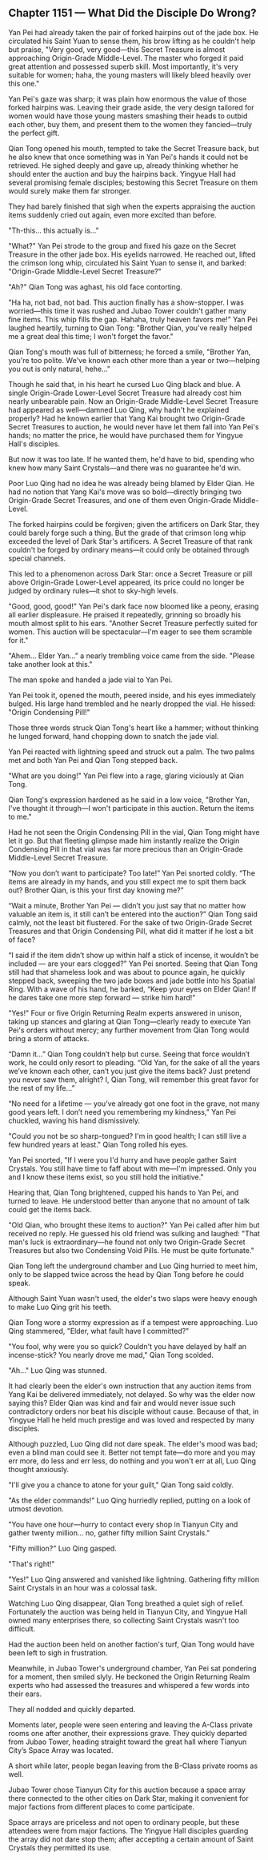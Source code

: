 ## Chapter 1151 — What Did the Disciple Do Wrong?

Yan Pei had already taken the pair of forked hairpins out of the jade box. He circulated his Saint Yuan to sense them, his brow lifting as he couldn't help but praise, "Very good, very good—this Secret Treasure is almost approaching Origin-Grade Middle-Level. The master who forged it paid great attention and possessed superb skill. Most importantly, it's very suitable for women; haha, the young masters will likely bleed heavily over this one."

Yan Pei's gaze was sharp; it was plain how enormous the value of those forked hairpins was. Leaving their grade aside, the very design tailored for women would have those young masters smashing their heads to outbid each other, buy them, and present them to the women they fancied—truly the perfect gift.

Qian Tong opened his mouth, tempted to take the Secret Treasure back, but he also knew that once something was in Yan Pei's hands it could not be retrieved. He sighed deeply and gave up, already thinking whether he should enter the auction and buy the hairpins back. Yingyue Hall had several promising female disciples; bestowing this Secret Treasure on them would surely make them far stronger.

They had barely finished that sigh when the experts appraising the auction items suddenly cried out again, even more excited than before.

"Th-this... this actually is..."

"What?" Yan Pei strode to the group and fixed his gaze on the Secret Treasure in the other jade box. His eyelids narrowed. He reached out, lifted the crimson long whip, circulated his Saint Yuan to sense it, and barked: "Origin-Grade Middle-Level Secret Treasure?"

"Ah?" Qian Tong was aghast, his old face contorting.

"Ha ha, not bad, not bad. This auction finally has a show-stopper. I was worried—this time it was rushed and Jubao Tower couldn't gather many fine items. This whip fills the gap. Hahaha, truly heaven favors me!" Yan Pei laughed heartily, turning to Qian Tong: "Brother Qian, you've really helped me a great deal this time; I won't forget the favor."

Qian Tong's mouth was full of bitterness; he forced a smile, "Brother Yan, you're too polite. We've known each other more than a year or two—helping you out is only natural, hehe..."

Though he said that, in his heart he cursed Luo Qing black and blue. A single Origin-Grade Lower-Level Secret Treasure had already cost him nearly unbearable pain. Now an Origin-Grade Middle-Level Secret Treasure had appeared as well—damned Luo Qing, why hadn't he explained properly? Had he known earlier that Yang Kai brought two Origin-Grade Secret Treasures to auction, he would never have let them fall into Yan Pei's hands; no matter the price, he would have purchased them for Yingyue Hall's disciples.

But now it was too late. If he wanted them, he'd have to bid, spending who knew how many Saint Crystals—and there was no guarantee he'd win.

Poor Luo Qing had no idea he was already being blamed by Elder Qian. He had no notion that Yang Kai's move was so bold—directly bringing two Origin-Grade Secret Treasures, and one of them even Origin-Grade Middle-Level.

The forked hairpins could be forgiven; given the artificers on Dark Star, they could barely forge such a thing. But the grade of that crimson long whip exceeded the level of Dark Star's artificers. A Secret Treasure of that rank couldn't be forged by ordinary means—it could only be obtained through special channels.

This led to a phenomenon across Dark Star: once a Secret Treasure or pill above Origin-Grade Lower-Level appeared, its price could no longer be judged by ordinary rules—it shot to sky-high levels.

"Good, good, good!" Yan Pei's dark face now bloomed like a peony, erasing all earlier displeasure. He praised it repeatedly, grinning so broadly his mouth almost split to his ears. "Another Secret Treasure perfectly suited for women. This auction will be spectacular—I'm eager to see them scramble for it."

"Ahem... Elder Yan..." a nearly trembling voice came from the side. "Please take another look at this."

The man spoke and handed a jade vial to Yan Pei.

Yan Pei took it, opened the mouth, peered inside, and his eyes immediately bulged. His large hand trembled and he nearly dropped the vial. He hissed: "Origin Condensing Pill!"

Those three words struck Qian Tong's heart like a hammer; without thinking he lunged forward, hand chopping down to snatch the jade vial.

Yan Pei reacted with lightning speed and struck out a palm. The two palms met and both Yan Pei and Qian Tong stepped back.

"What are you doing!" Yan Pei flew into a rage, glaring viciously at Qian Tong.

Qian Tong's expression hardened as he said in a low voice, "Brother Yan, I've thought it through—I won't participate in this auction. Return the items to me."

Had he not seen the Origin Condensing Pill in the vial, Qian Tong might have let it go. But that fleeting glimpse made him instantly realize the Origin Condensing Pill in that vial was far more precious than an Origin-Grade Middle-Level Secret Treasure.

“Now you don’t want to participate? Too late!” Yan Pei snorted coldly. “The items are already in my hands, and you still expect me to spit them back out? Brother Qian, is this your first day knowing me?”

“Wait a minute, Brother Yan Pei — didn’t you just say that no matter how valuable an item is, it still can’t be entered into the auction?” Qian Tong said calmly, not the least bit flustered. For the sake of two Origin-Grade Secret Treasures and that Origin Condensing Pill, what did it matter if he lost a bit of face?

“I said if the item didn’t show up within half a stick of incense, it wouldn’t be included — are your ears clogged?” Yan Pei snorted. Seeing that Qian Tong still had that shameless look and was about to pounce again, he quickly stepped back, sweeping the two jade boxes and jade bottle into his Spatial Ring. With a wave of his hand, he barked, “Keep your eyes on Elder Qian! If he dares take one more step forward — strike him hard!”

"Yes!" Four or five Origin Returning Realm experts answered in unison, taking up stances and glaring at Qian Tong—clearly ready to execute Yan Pei's orders without mercy; any further movement from Qian Tong would bring a storm of attacks.

“Damn it…” Qian Tong couldn’t help but curse. Seeing that force wouldn’t work, he could only resort to pleading. “Old Yan, for the sake of all the years we’ve known each other, can’t you just give the items back? Just pretend you never saw them, alright? I, Qian Tong, will remember this great favor for the rest of my life…”

“No need for a lifetime — you’ve already got one foot in the grave, not many good years left. I don’t need you remembering my kindness,” Yan Pei chuckled, waving his hand dismissively.

"Could you not be so sharp-tongued? I'm in good health; I can still live a few hundred years at least." Qian Tong rolled his eyes.

Yan Pei snorted, "If I were you I'd hurry and have people gather Saint Crystals. You still have time to faff about with me—I'm impressed. Only you and I know these items exist, so you still hold the initiative."

Hearing that, Qian Tong brightened, cupped his hands to Yan Pei, and turned to leave. He understood better than anyone that no amount of talk could get the items back.

"Old Qian, who brought these items to auction?" Yan Pei called after him but received no reply. He guessed his old friend was sulking and laughed: "That man's luck is extraordinary—he found not only two Origin-Grade Secret Treasures but also two Condensing Void Pills. He must be quite fortunate."

Qian Tong left the underground chamber and Luo Qing hurried to meet him, only to be slapped twice across the head by Qian Tong before he could speak.

Although Saint Yuan wasn't used, the elder's two slaps were heavy enough to make Luo Qing grit his teeth.

Qian Tong wore a stormy expression as if a tempest were approaching. Luo Qing stammered, "Elder, what fault have I committed?"

"You fool, why were you so quick? Couldn't you have delayed by half an incense-stick? You nearly drove me mad," Qian Tong scolded.

"Ah..." Luo Qing was stunned.

It had clearly been the elder's own instruction that any auction items from Yang Kai be delivered immediately, not delayed. So why was the elder now saying this? Elder Qian was kind and fair and would never issue such contradictory orders nor beat his disciple without cause. Because of that, in Yingyue Hall he held much prestige and was loved and respected by many disciples.

Although puzzled, Luo Qing did not dare speak. The elder's mood was bad; even a blind man could see it. Better not tempt fate—do more and you may err more, do less and err less, do nothing and you won't err at all, Luo Qing thought anxiously.

"I'll give you a chance to atone for your guilt," Qian Tong said coldly.

"As the elder commands!" Luo Qing hurriedly replied, putting on a look of utmost devotion.

"You have one hour—hurry to contact every shop in Tianyun City and gather twenty million... no, gather fifty million Saint Crystals."

"Fifty million?" Luo Qing gasped.

"That's right!"

"Yes!" Luo Qing answered and vanished like lightning. Gathering fifty million Saint Crystals in an hour was a colossal task.

Watching Luo Qing disappear, Qian Tong breathed a quiet sigh of relief. Fortunately the auction was being held in Tianyun City, and Yingyue Hall owned many enterprises there, so collecting Saint Crystals wasn't too difficult.

Had the auction been held on another faction's turf, Qian Tong would have been left to sigh in frustration.

Meanwhile, in Jubao Tower's underground chamber, Yan Pei sat pondering for a moment, then smiled slyly. He beckoned the Origin Returning Realm experts who had assessed the treasures and whispered a few words into their ears.

They all nodded and quickly departed.

Moments later, people were seen entering and leaving the A-Class private rooms one after another, their expressions grave. They quickly departed from Jubao Tower, heading straight toward the great hall where Tianyun City’s Space Array was located.

A short while later, people began leaving from the B-Class private rooms as well.

Jubao Tower chose Tianyun City for this auction because a space array there connected to the other cities on Dark Star, making it convenient for major factions from different places to come participate.

Space arrays are priceless and not open to ordinary people, but these attendees were from major factions. The Yingyue Hall disciples guarding the array did not dare stop them; after accepting a certain amount of Saint Crystals they permitted its use.